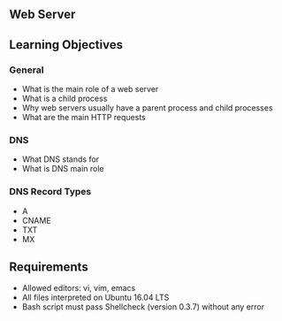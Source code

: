 ## Web Server

## Learning Objectives

### General

- What is the main role of a web server
- What is a child process
- Why web servers usually have a parent process and child processes
- What are the main HTTP requests

### DNS

- What DNS stands for
- What is DNS main role

### DNS Record Types

- A
- CNAME
- TXT
- MX

## Requirements

- Allowed editors: vi, vim, emacs
- All files interpreted on Ubuntu 16.04 LTS
- Bash script must pass Shellcheck (version 0.3.7) without any error
